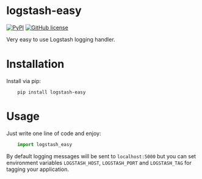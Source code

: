 logstash-easy
=============
[![PyPI](https://img.shields.io/pypi/dm/logstash-easy.svg)](https://pypi.python.org/pypi/logstash-easy)
[![GitHub license](https://img.shields.io/badge/license-MIT-blue.svg)](https://raw.githubusercontent.com/Fatal1ty/logstash_easy/master/LICENSE)

Very easy to use Logstash logging handler.

Installation
============

Install via pip:

```
    pip install logstash-easy
```

Usage
=====

Just write one line of code and enjoy:

```python
    import logstash_easy
```

By default logging messages will be sent to `localhost:5000` but you can set environment variables `LOGSTASH_HOST`, `LOGSTASH_PORT` and `LOGSTASH_TAG` for tagging your application.
